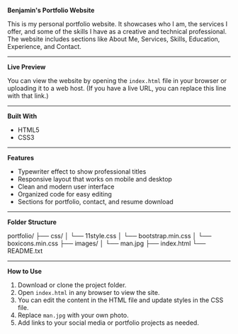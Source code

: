 **Benjamin's Portfolio Website**

This is my personal portfolio website.
It showcases who I am, the services I offer, and some of the skills I have as a creative and technical professional.
The website includes sections like About Me, Services, Skills, Education, Experience, and Contact.

---

**Live Preview**

You can view the website by opening the `index.html` file in your browser or uploading it to a web host.
(If you have a live URL, you can replace this line with that link.)

---

**Built With**

* HTML5
* CSS3

---

**Features**

* Typewriter effect to show professional titles
* Responsive layout that works on mobile and desktop
* Clean and modern user interface
* Organized code for easy editing
* Sections for portfolio, contact, and resume download

---

**Folder Structure**

portfolio/
├── css/
│   └── 11style.css
│   └── bootstrap.min.css
│   └── boxicons.min.css
├── images/
│   └── man.jpg
├── index.html
└── README.txt

---

**How to Use**

1. Download or clone the project folder.
2. Open `index.html` in any browser to view the site.
3. You can edit the content in the HTML file and update styles in the CSS file.
4. Replace `man.jpg` with your own photo.
5. Add links to your social media or portfolio projects as needed.
